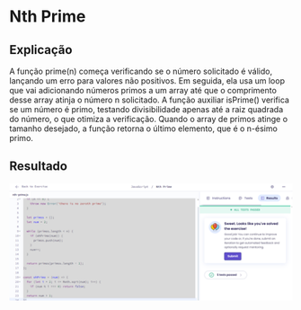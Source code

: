# Nth Prime

## Explicação
 A função prime(n) começa verificando se o número solicitado é válido, lançando um erro para valores não positivos. Em seguida, ela usa um loop que vai adicionando números primos a um array até que o comprimento desse array atinja o número n solicitado. A função auxiliar isPrime() verifica se um número é primo, testando divisibilidade apenas até a raiz quadrada do número, o que otimiza a verificação. Quando o array de primos atinge o tamanho desejado, a função retorna o último elemento, que é o n-ésimo primo.

## Resultado
![alt text](assets/image.png)